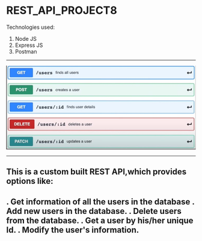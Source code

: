 # REST_API_PROJECT8

Technologies used:

1) Node JS
2) Express JS
3) Postman

<hr>

<p align="center">
  <img src="REST_API_pic.jpg"/>
</p>

<hr>

<h2>This is a custom built REST API,which provides options like:<h2>

. Get information of all the users in the database 
. Add new users in the database.
. Delete users from the database.
. Get a user by his/her unique Id.
. Modify the user's information.
